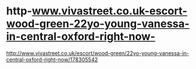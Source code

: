 # http-www.vivastreet.co.uk-escort-wood-green-22yo-young-vanessa-in-central-oxford-right-now-
http://www.vivastreet.co.uk/escort/wood-green/22yo-young-vanessa-in-central-oxford-right-now/178305542
